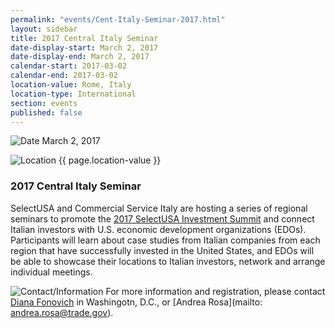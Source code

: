 ```yaml
---
permalink: "events/Cent-Italy-Seminar-2017.html"
layout: sidebar
title: 2017 Central Italy Seminar
date-display-start: March 2, 2017
date-display-end: March 2, 2017
calendar-start: 2017-03-02
calendar-end: 2017-03-02
location-value: Rome, Italy
location-type: International
section: events
published: false
---
```


![Date](https://google.github.io/material-design-icons/action/svg/design/ic_event_24px.svg "Date") March 2, 2017

![Location](http://google.github.io/material-design-icons/social/svg/design/ic_location_city_24px.svg "Location") {{ page.location-value }}

### 2017 Central Italy Seminar

SelectUSA and Commercial Service Italy are hosting a series of regional seminars to promote the [2017 SelectUSA Investment Summit](https://www.selectusa.gov/selectusa-summit) and connect Italian investors with U.S. economic development organizations (EDOs). Participants will learn about case studies from Italian companies from each region that have successfully invested in the United States, and EDOs will be able to showcase their locations to Italian investors, network and arrange individual meetings.    

![Contact/Information](http://google.github.io/material-design-icons/action/svg/design/ic_speaker_notes_24px.svg "Contact/Information") For more information and registration, please contact [Diana Fonovich](mailto:diana.fonovich@trade.gov) in Washingotn, D.C., or [Andrea Rosa](mailto: andrea.rosa@trade.gov).
